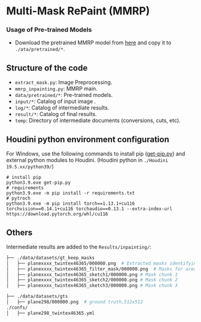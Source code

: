 # Multi-Mask RePaint (MMRP)

### Usage of Pre-trained Models

- Download the pretrained MMRP model from [here](https://www.dropbox.com/scl/fi/mc3gsvsbxhp27sl0rknbw/ema_0.9999_151161.pt?rlkey=te3n8gxt3op0zkpxltxxnba79&dl=0) and copy it to `./ata/pretrained/*`.


## Structure of the code

- `extract_mask.py`: Image Preprocessing.
- `mmrp_inpainting.py`: MMRP main.
- `data/pretrained/*`: Pre-trained models.
- `input/*`: Catalog of input image .
- `log/*`: Catalog of intermediate results.
- `result/*`: Catalog of final results.
- `temp`: Directory of intermediate documents (conversions, cuts, etc).

## Houdini python environment configuration

For Windows, use the following commands to install pip ([get-pip.py](https://bootstrap.pypa.io/get-pip.py)) and external python modules to Houdini. (Houdini python in `./Houdini 19.5.xx/python39/`)

```
# install pip
python3.9.exe get-pip.py
# requirements
python3.9.exe -m pip install -r requirements.txt
# pytroch
python3.9.exe -m pip install torch==1.13.1+cu116 torchvision==0.14.1+cu116 torchaudio==0.13.1 --extra-index-url https://download.pytorch.org/whl/cu116
```

## Others

Intermediate results are added to the `Results/inpainting/`:

```bash
├── ./data/datasets/gt_keep_masks
│   ├── planexxxx_twintex46365/000000.png  # Extracted masks identifying missing regions, black is missing,white is known
│   ├── planexxxx_twintex46365_filter_mask/000000.png  # Masks for areas that don't need to be patched up
│   ├── planexxxx_twintex46365_sketch1/000000.png # Mask chunk 1
│   ├── planexxxx_twintex46365_sketch2/000000.png # Mask chunk 2
│   ├── planexxxx_twintex46365_sketch3/000000.png # Mask chunk 3

├── ./data/datasets/gts
│   ├── plane298/000000.png  # ground truth,512x512
./confs/
│   ├── plane298_twintex46365.yml
```



